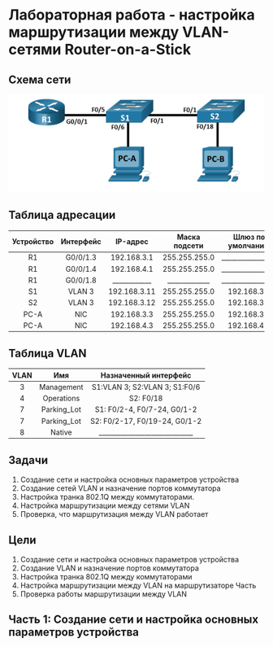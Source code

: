 # Лабораторная работа - настройка маршрутизации между VLAN-сетями Router-on-a-Stick
## Схема сети
![alt text](https://github.com/V1RaJ97/OTUS-NE/blob/6001e275ef472672e0e3d10665f01b51e62f0bb7/Professional/Labs/VLAN/vlan.png)
## Таблица адресации
| Устройство |  Интерфейс  |   IP-адрес   | Маска подсети | Шлюз по умолчанию |
|:----------:|:-----------:|:------------:|:-------------:|:-----------------:|
|     R1     |   G0/0/1.3  |  192.168.3.1 | 255.255.255.0 | _________________ |
|     R1     |   G0/0/1.4  |  192.168.4.1 | 255.255.255.0 | _________________ |
|     R1     |   G0/0/1.8  | ____________ | _____________ | _________________ |
|     S1     |    VLAN 3   | 192.168.3.11 | 255.255.255.0 |    192.168.3.1    |
|     S2     |    VLAN 3   | 192.168.3.12 | 255.255.255.0 |    192.168.3.1    |
|    PC-A    |     NIC     | 192.168.3.3  | 255.255.255.0 |    192.168.3.1    |
|    PC-A    |     NIC     | 192.168.4.3  | 255.255.255.0 |    192.168.4.1    |

## Таблица VLAN
|    VLAN    |     Имя     |    Назначенный интерфейс    |
|:----------:|:-----------:|:---------------------------:|
|     3      | Management  |S1:VLAN 3; S2:VLAN 3; S1:F0/6|
|     4      |  Operations |          S2: F0/18          |
|     7      | Parking_Lot | S1: F0/2-4, F0/7-24, G0/1-2 |
|     7      | Parking_Lot |S2: F0/2-17, F0/19-24, G0/1-2|
|     8      |   Native    |_____________________________|
## Задачи
1. Создание сети и настройка основных параметров устройства
2. Создание сетей VLAN и назначение портов коммутатора
3. Настройка транка 802.1Q между коммутаторами.
4. Настройка маршрутизации между сетями VLAN
5. Проверка, что маршрутизация между VLAN работает

## Цели
1. Создание сети и настройка основных параметров устройства
2. Создание VLAN и назначение портов коммутатора
3. Настройка транка 802.1Q между коммутаторами
4. Настройка маршрутизации между VLAN на маршрутизаторе Часть
5. Проверка работы маршрутизации между VLAN

## Часть 1: Создание сети и настройка основных параметров устройства
